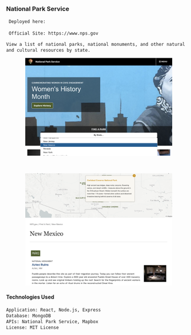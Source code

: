### National Park Service

```
 Deployed here:

 Official Site: https://www.nps.gov
```

```
View a list of national parks, national monuments, and other natural and cultural resources by state.
```

<p align="center">
    <img src="src/parkSearch.png" style="width: 400px;"/>
</p>
<br>
<p align="center">
    <img src="src/result.png" style="width: 400px;"/>
</p>

#### Technologies Used

```
Application: React, Node.js, Express
Database: MongoDB
APIs: National Park Service, Mapbox
License: MIT License
```
